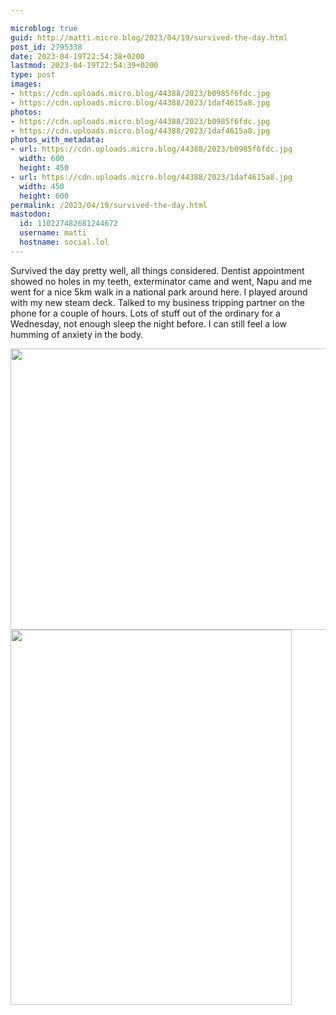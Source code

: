 ```yaml
---

microblog: true
guid: http://matti.micro.blog/2023/04/19/survived-the-day.html
post_id: 2795338
date: 2023-04-19T22:54:38+0200
lastmod: 2023-04-19T22:54:39+0200
type: post
images:
- https://cdn.uploads.micro.blog/44388/2023/b0985f6fdc.jpg
- https://cdn.uploads.micro.blog/44388/2023/1daf4615a8.jpg
photos:
- https://cdn.uploads.micro.blog/44388/2023/b0985f6fdc.jpg
- https://cdn.uploads.micro.blog/44388/2023/1daf4615a8.jpg
photos_with_metadata:
- url: https://cdn.uploads.micro.blog/44388/2023/b0985f6fdc.jpg
  width: 600
  height: 450
- url: https://cdn.uploads.micro.blog/44388/2023/1daf4615a8.jpg
  width: 450
  height: 600
permalink: /2023/04/19/survived-the-day.html
mastodon:
  id: 110227482681244672
  username: matti
  hostname: social.lol
---
```

Survived the day pretty well, all things considered. Dentist appointment showed no holes in my teeth, exterminator came and went, Napu and me went for a nice 5km walk in a national park around here. I played around with my new steam deck. Talked to my business tripping partner on the phone for a couple of hours. Lots of stuff out of the ordinary for a Wednesday, not enough sleep the night before. I can still feel a low humming of anxiety in the body.

<img src="uploads/2023/b0985f6fdc.jpg" width="600" height="450" alt=""><img src="uploads/2023/1daf4615a8.jpg" width="450" height="600" alt="">
